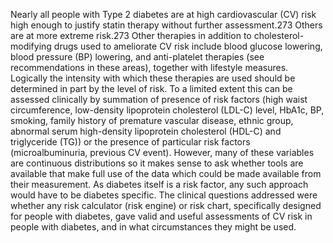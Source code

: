Nearly all people with Type 2 diabetes are at high cardiovascular (CV) risk   high enough to justify
statin therapy without further assessment.273 Others are at more extreme risk.273 Other therapies
in addition to cholesterol-modifying drugs used to ameliorate CV risk include blood glucose
lowering, blood pressure (BP) lowering, and anti-platelet therapies (see recommendations in these
areas), together with lifestyle measures. Logically the intensity with which these therapies are used
should be determined in part by the level of risk. To a limited extent this can be assessed clinically
by summation of presence of risk factors (high waist circumference, low-density lipoprotein
cholesterol (LDL-C) level, HbA1c, BP, smoking, family history of premature vascular disease,
ethnic group, abnormal serum high-density lipoprotein cholesterol (HDL-C) and triglyceride
(TG)) or the presence of particular risk factors (microalbuminuria, previous CV event). However,
many of these variables are continuous distributions so it makes sense to ask whether tools are
available that make full use of the data which could be made available from their measurement. As
diabetes itself is a risk factor, any such approach would have to be diabetes specific. 
The clinical questions addressed were whether any risk calculator (risk engine) or risk chart,
specifically designed for people with diabetes, gave valid and useful assessments of CV risk in
people with diabetes, and in what circumstances they might be used.
